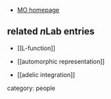 
* [MO homepage](http://mathoverflow.net/users/21252/joseph-hundley)

## related $n$Lab entries

* [[L-function]]

* [[automorphic representation]]

* [[adelic integration]]

category: people

